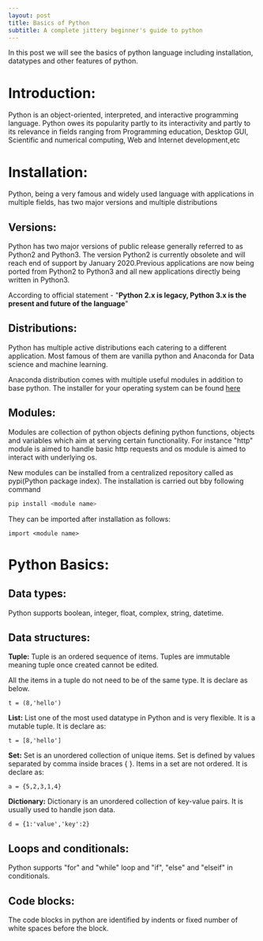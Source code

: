 ```yaml
---
layout: post
title: Basics of Python
subtitle: A complete jittery beginner's guide to python   
---
```


In this post we will see the basics of python language including installation, datatypes and other features of python.

# Introduction:

Python is an object-oriented, interpreted, and interactive programming language. Python owes its popularity partly to its interactivity and partly to its relevance in fields ranging from Programming education, Desktop GUI, Scientific and numerical computing, Web and Internet development,etc


# Installation:
Python, being a very famous and widely used language with applications in multiple fields, has two major versions and multiple distributions

## Versions:
Python has two major versions of public release generally referred to as Python2 and Python3. The version Python2 is currently obsolete and will reach end of support by January 2020.Previous applications are now being ported from Python2 to Python3 and all new applications directly being written in Python3.

According to official statement - "**Python 2.x is legacy, Python 3.x is the present and future of the language**"

## Distributions:
Python has multiple active distributions each catering to a different application.
Most famous of them are vanilla python and Anaconda for Data science and machine learning.

Anaconda distribution comes with multiple useful modules in addition to base python. The installer for your operating system can be found [here](https://www.anaconda.com/download)

## Modules:
Modules are collection of python objects defining python functions, objects and variables which aim at serving certain functionality. For instance "http" module is aimed to handle basic http requests and os module is aimed to interact with underlying os.

 New modules can be installed from a centralized repository called as pypi(Python package index). The installation is carried out bby following command

 ``` python
pip install <module name>
 ```
 They can be imported after installation as follows:

 ```
 import <module name>
 ```

 # Python Basics:
 ## Data types:
 Python supports boolean, integer, float, complex, string, datetime.

 ## Data structures:
**Tuple:** Tuple is an ordered sequence of items. Tuples are immutable meaning tuple once created cannot be edited.

All the items in a tuple do not need to be of the same type.
It is declare as below.
```
t = (8,'hello')
```

**List:** List one of the most used datatype in Python and is very flexible. It is a mutable tuple.
It is declare as:
```
t = [8,'hello']
```

**Set:** Set is an unordered collection of unique items. Set is defined by values separated by comma inside braces { }. Items in a set are not ordered.
It is declare as:
```
a = {5,2,3,1,4}
```
**Dictionary:** Dictionary is an unordered collection of key-value pairs. It is usually used to handle json data.

```
d = {1:'value','key':2}
```
## Loops and conditionals:
Python supports "for" and "while" loop and "if", "else" and "elseif" in conditionals.

## Code blocks:
The code blocks in python are identified by indents or fixed number of white spaces before the block.
